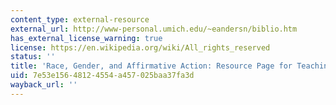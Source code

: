 ```yaml
---
content_type: external-resource
external_url: http://www-personal.umich.edu/~eandersn/biblio.htm
has_external_license_warning: true
license: https://en.wikipedia.org/wiki/All_rights_reserved
status: ''
title: 'Race, Gender, and Affirmative Action: Resource Page for Teaching and Study'
uid: 7e53e156-4812-4554-a457-025baa37fa3d
wayback_url: ''
---
```

